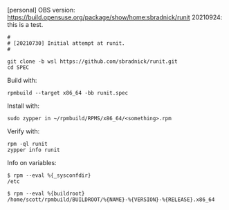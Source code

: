 [personal] OBS version: https://build.opensuse.org/package/show/home:sbradnick/runit
20210924: this is a test.

```
#
# [20210730] Initial attempt at runit.
#
```

```
git clone -b wsl https://github.com/sbradnick/runit.git
cd SPEC
```

Build with:
```
rpmbuild --target x86_64 -bb runit.spec
````

Install with:
```
sudo zypper in ~/rpmbuild/RPMS/x86_64/<something>.rpm
```

Verify with:
```
rpm -ql runit
zypper info runit
```

Info on variables:
```
$ rpm --eval %{_sysconfdir}
/etc

$ rpm --eval %{buildroot}
/home/scott/rpmbuild/BUILDROOT/%{NAME}-%{VERSION}-%{RELEASE}.x86_64
```

